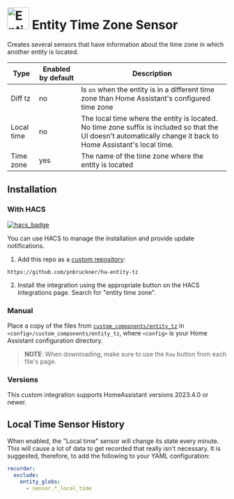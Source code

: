 # <img src="https://brands.home-assistant.io/entity_tz/icon.png" alt="Entity Time Zone Sensor" width="50" height="50"/> Entity Time Zone Sensor

Creates several sensors that have information about the time zone in which another entity is located.

Type | Enabled by default | Description
-|-|-
Diff tz | no | Is `on` when the entity is in a different time zone than Home Assistant's configured time zone
Local time | no | The local time where the entity is located. No time zone suffix is included so that the UI doesn't automatically change it back to Home Assistant's local time.
Time zone | yes | The name of the time zone where the entity is located

## Installation
### With HACS
[![hacs_badge](https://img.shields.io/badge/HACS-Custom-41BDF5.svg)](https://hacs.xyz/)

You can use HACS to manage the installation and provide update notifications.

1. Add this repo as a [custom repository](https://hacs.xyz/docs/faq/custom_repositories/):

```text
https://github.com/pnbruckner/ha-entity-tz
```

2. Install the integration using the appropriate button on the HACS Integrations page. Search for "entity time zone".

### Manual

Place a copy of the files from [`custom_components/entity_tz`](custom_components/entity_tz)
in `<config>/custom_components/entity_tz`,
where `<config>` is your Home Assistant configuration directory.

>__NOTE__: When downloading, make sure to use the `Raw` button from each file's page.

### Versions

This custom integration supports HomeAssistant versions 2023.4.0 or newer.

## Local Time Sensor History

When enabled, the "Local time" sensor will change its state every minute.
This will cause a lot of data to get recorded that really isn't necessary.
It is suggested, therefore, to add the following to your YAML configuration:
```yaml
recorder:
  exclude:
    entity_globs:
      - sensor.*_local_time
```
